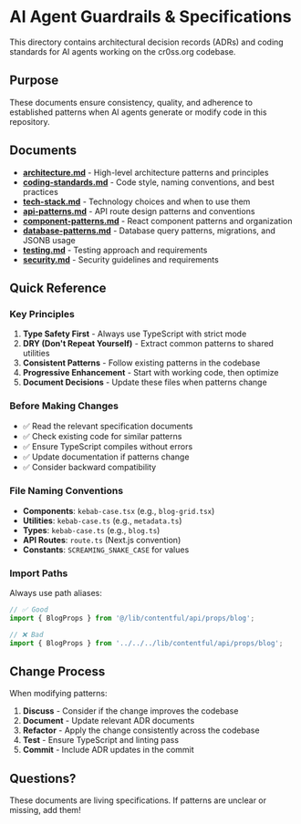 # AI Agent Guardrails & Specifications

This directory contains architectural decision records (ADRs) and coding standards for AI agents working on the cr0ss.org codebase.

## Purpose

These documents ensure consistency, quality, and adherence to established patterns when AI agents generate or modify code in this repository.

## Documents

- **[architecture.md](architecture.md)** - High-level architecture patterns and principles
- **[coding-standards.md](coding-standards.md)** - Code style, naming conventions, and best practices
- **[tech-stack.md](tech-stack.md)** - Technology choices and when to use them
- **[api-patterns.md](api-patterns.md)** - API route design patterns and conventions
- **[component-patterns.md](component-patterns.md)** - React component patterns and organization
- **[database-patterns.md](database-patterns.md)** - Database query patterns, migrations, and JSONB usage
- **[testing.md](testing.md)** - Testing approach and requirements
- **[security.md](security.md)** - Security guidelines and requirements

## Quick Reference

### Key Principles

1. **Type Safety First** - Always use TypeScript with strict mode
2. **DRY (Don't Repeat Yourself)** - Extract common patterns to shared utilities
3. **Consistent Patterns** - Follow existing patterns in the codebase
4. **Progressive Enhancement** - Start with working code, then optimize
5. **Document Decisions** - Update these files when patterns change

### Before Making Changes

- ✅ Read the relevant specification documents
- ✅ Check existing code for similar patterns
- ✅ Ensure TypeScript compiles without errors
- ✅ Update documentation if patterns change
- ✅ Consider backward compatibility

### File Naming Conventions

- **Components**: `kebab-case.tsx` (e.g., `blog-grid.tsx`)
- **Utilities**: `kebab-case.ts` (e.g., `metadata.ts`)
- **Types**: `kebab-case.ts` (e.g., `blog.ts`)
- **API Routes**: `route.ts` (Next.js convention)
- **Constants**: `SCREAMING_SNAKE_CASE` for values

### Import Paths

Always use path aliases:
```typescript
// ✅ Good
import { BlogProps } from '@/lib/contentful/api/props/blog';

// ❌ Bad
import { BlogProps } from '../../../lib/contentful/api/props/blog';
```

## Change Process

When modifying patterns:

1. **Discuss** - Consider if the change improves the codebase
2. **Document** - Update relevant ADR documents
3. **Refactor** - Apply the change consistently across the codebase
4. **Test** - Ensure TypeScript and linting pass
5. **Commit** - Include ADR updates in the commit

## Questions?

These documents are living specifications. If patterns are unclear or missing, add them!
